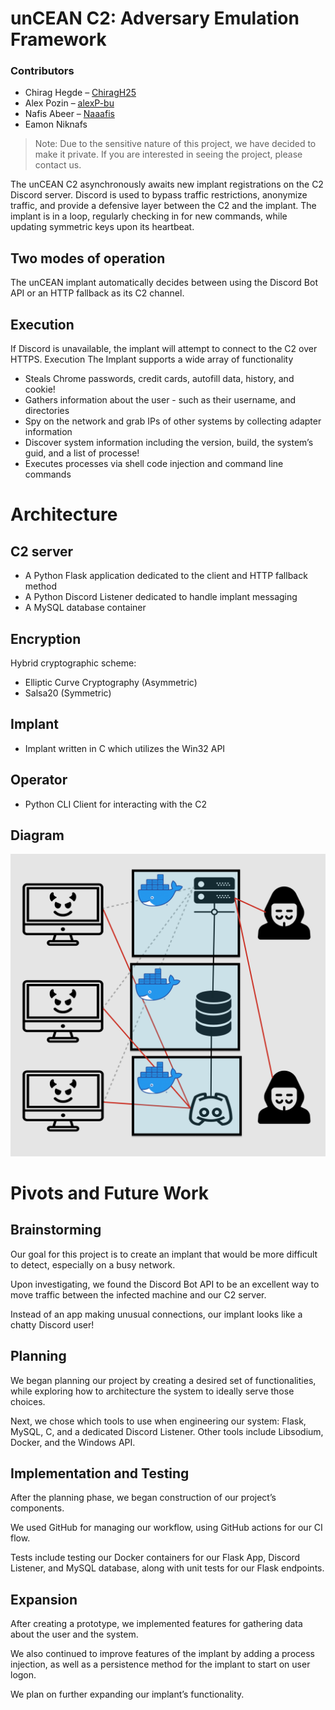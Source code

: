 # unCEAN C2: Adversary Emulation Framework
### Contributors
- Chirag Hegde – [ChiragH25](https://github.com/ChiragH25)
- Alex Pozin – [alexP-bu](https://github.com/alexP-bu)
- Nafis Abeer – [Naaafis](https://github.com/Naaafis)
- Eamon Niknafs

> Note: Due to the sensitive nature of this project, we have decided to make it private. If you are interested in seeing the project, please contact us.

The unCEAN C2 asynchronously awaits new implant registrations on the C2 Discord server. Discord is used to bypass traffic restrictions, anonymize traffic, and provide a defensive layer between the C2 and the implant. The implant is in a loop, regularly checking in for new commands, while updating symmetric keys upon its heartbeat.

## Two modes of operation
The unCEAN implant automatically decides between using the Discord Bot API or an HTTP fallback as its C2 channel.

## Execution
If Discord is unavailable, the implant will attempt to connect to the C2 over HTTPS.
Execution
The Implant supports a wide array of functionality
- Steals Chrome passwords, credit cards, autofill data, history, and cookie!
- Gathers information about the user - such as their username, and directories
- Spy on the network and grab IPs of other
systems by collecting adapter information
- Discover system information including the version, build, the system’s guid, and a list of processe!
- Executes processes via shell code injection and command line commands

# Architecture
## C2 server
- A Python Flask application dedicated to the client and HTTP fallback method
- A Python Discord Listener dedicated to handle implant messaging
- A MySQL database container

## Encryption
Hybrid cryptographic scheme:
- Elliptic Curve Cryptography (Asymmetric)
- Salsa20 (Symmetric)

## Implant 
- Implant written in C which utilizes the Win32 API

## Operator
- Python CLI Client for interacting with the C2
## Diagram
![](architecture.png)

# Pivots and Future Work
## Brainstorming
Our goal for this project is to create an implant that would be more difficult to detect, especially on a busy network.

Upon investigating, we found the Discord Bot API to be an excellent way to move traffic between the infected machine and our C2 server.

Instead of an app making unusual connections, our implant looks like a chatty Discord user!

## Planning
We began planning our project by creating a desired set of functionalities, while exploring how to architecture the system to ideally serve those choices.

Next, we chose which tools to use when engineering our system: Flask, MySQL, C, and a dedicated Discord Listener. Other tools include Libsodium, Docker, and the Windows API.

## Implementation and Testing
After the planning phase, we began construction of our project’s components.

We used GitHub for managing our workflow, using GitHub actions for our CI flow.

Tests include testing our Docker containers for our Flask App, Discord Listener, and MySQL database, along with unit tests for our Flask endpoints.

## Expansion
After creating a prototype, we implemented features for gathering data about the user and the system.

We also continued to improve features of the implant by adding a process injection, as well as a persistence method for the implant to start on user logon.


We plan on further expanding our implant’s functionality.